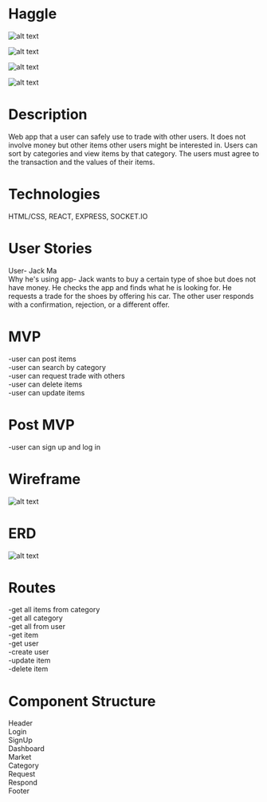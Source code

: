# Haggle

![alt text](https://user-images.githubusercontent.com/10161700/59198522-edd8ae80-8b61-11e9-96f0-00425e7eda0c.png "screenshot")


![alt text](https://user-images.githubusercontent.com/10161700/59198724-6c355080-8b62-11e9-9db0-b10c3b3488f9.png "screenshot2")


![alt text](https://user-images.githubusercontent.com/10161700/59198591-1a8cc600-8b62-11e9-8290-3cd56b8dd40f.png "screenshot3")


![alt text](https://user-images.githubusercontent.com/10161700/59198698-5aec4400-8b62-11e9-8b72-ff7bb734e40a.png "screenshot4")

# Description
Web app that a user can safely use to trade with other users. It does not involve money but other items other users might be interested in. Users can sort by categories and view items by that category. The users must agree to the transaction and the values of their items.

# Technologies
HTML/CSS, REACT, EXPRESS, SOCKET.IO

# User Stories
User- Jack Ma <br/>
Why he's using app- Jack wants to buy a certain type of shoe but does not have money. He checks the app and finds what he is looking for. He requests a trade for the shoes by offering his car. The other user responds with a confirmation, rejection, or a different offer.

# MVP
-user can post items <br/>
-user can search by category <br/>
-user can request trade with others <br/>
-user can delete items <br/>
-user can update items <br/>

# Post MVP
-user can sign up and log in

# Wireframe

![alt text](https://user-images.githubusercontent.com/10161700/58830134-9beed080-8617-11e9-9338-e7aaf932651b.jpg "Wireframe")


# ERD

![alt text](https://user-images.githubusercontent.com/10161700/58830113-91ccd200-8617-11e9-82e9-2f8a9b35bc9b.png "erd")

# Routes
-get all items from category<br/>
-get all category<br/>
-get all from user<br/>
-get item<br/>
-get user<br/>
-create user<br/>
-update item<br/>
-delete item<br/>


# Component Structure
Header<br/>
Login<br/>
SignUp<br/>
Dashboard<br/>
Market<br/>
Category<br/>
Request<br/>
Respond<br/>
Footer<br/>

